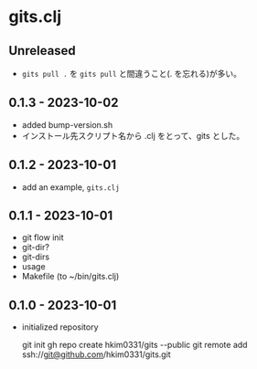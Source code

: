 # gits.clj

## Unreleased
- `gits pull .`  を `gits pull` と間違うこと(. を忘れる)が多い。


## 0.1.3 - 2023-10-02
- added bump-version.sh
- インストール先スクリプト名から .clj をとって、gits とした。

## 0.1.2 - 2023-10-01
- add an example, `gits.clj`

## 0.1.1 - 2023-10-01
- git flow init
- git-dir?
- git-dirs
- usage
- Makefile (to ~/bin/gits.clj)

## 0.1.0 - 2023-10-01
- initialized repository

    git init
    gh repo create hkim0331/gits --public
    git remote add ssh://git@github.com/hkim0331/gits.git
